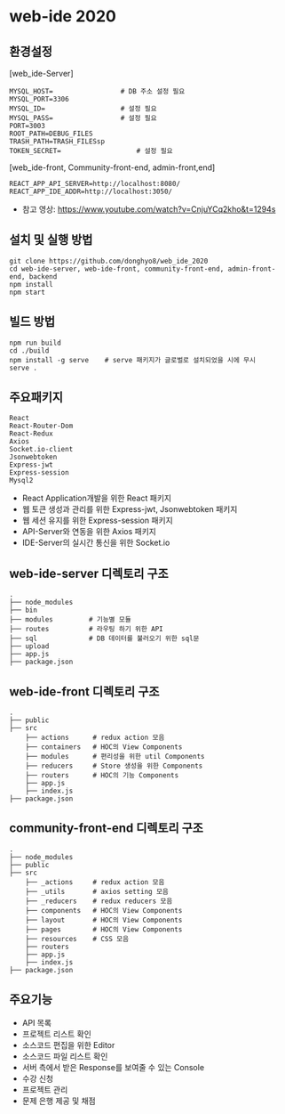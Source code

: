 # web-ide 2020

## 환경설정

[web_ide-Server]

    MYSQL_HOST=					# DB 주소 설정 필요
	MYSQL_PORT=3306
	MYSQL_ID=					# 설정 필요
	MYSQL_PASS=					# 설정 필요
	PORT=3003
	ROOT_PATH=DEBUG_FILES
	TRASH_PATH=TRASH_FILESsp
	TOKEN_SECRET=					# 설정 필요

[web_ide-front, Community-front-end, admin-front,end]
	
    REACT_APP_API_SERVER=http://localhost:8080/
    REACT_APP_IDE_ADDR=http://localhost:3050/
 
 - 참고 영상: https://www.youtube.com/watch?v=CnjuYCq2kho&t=1294s

## 설치 및 실행 방법
 
    git clone https://github.com/donghyo8/web_ide_2020
    cd web-ide-server, web-ide-front, community-front-end, admin-front-end, backend
    npm install
	npm start
  
  
## 빌드 방법

    npm run build
    cd ./build
    npm install -g serve 	# serve 패키지가 글로벌로 설치되었을 시에 무시
    serve .


## 주요패키지

    React
    React-Router-Dom
	React-Redux
	Axios
	Socket.io-client
    Jsonwebtoken
    Express-jwt
	Express-session
	Mysql2
	
 - React Application개발을 위한 React 패키지
 - 웹 토큰 생성과 관리를 위한 Express-jwt, Jsonwebtoken 패키지
 - 웹 세션 유지를 위한 Express-session 패키지
 - API-Server와 연동을 위한 Axios 패키지
 - IDE-Server의 실시간 통신을 위한 Socket.io


## web-ide-server 디렉토리 구조
    .
    ├── node_modules
    ├── bin
    ├── modules			# 기능별 모듈
    ├── routes			# 라우팅 하기 위한 API
    ├── sql				# DB 데이터를 불러오기 위한 sql문
    ├── upload
    ├── app.js
    ├── package.json
	

## web-ide-front 디렉토리 구조
    .
    ├── public
    ├── src
        ├── actions      # redux action 모음
        ├── containers   # HOC의 View Components
        ├── modules      # 편리성을 위한 util Components 
        ├── reducers     # Store 생성을 위한 Components
        ├── routers      # HOC의 기능 Components
        ├── app.js
        ├── index.js
    ├── package.json
	

## community-front-end 디렉토리 구조
    .
    ├── node_modules
    ├── public
    ├── src
        ├── _actions     # redux action 모음
        ├── _utils       # axios setting 모음
        ├── _reducers    # redux reducers 모음
        ├── components   # HOC의 View Components
        ├── layout       # HOC의 View Components  
        ├── pages        # HOC의 View Components
        ├── resources    # CSS 모음
        ├── routers
        ├── app.js
        ├── index.js
    ├── package.json

## 주요기능

 - API 목록
 - 프로젝트 리스트 확인
 - 소스코드 편집을 위한 Editor
 - 소스코드 파일 리스트 확인
 - 서버 측에서 받은 Response를 보여줄 수 있는 Console
 - 수강 신청
 - 프로젝트 관리
 - 문제 은행 제공 및 채점
